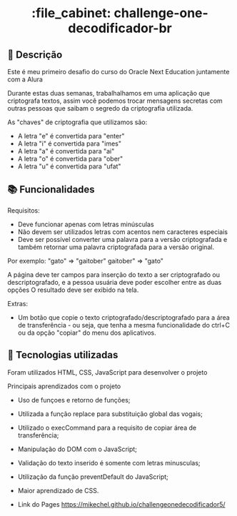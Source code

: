 <h1 align="center">:file_cabinet: challenge-one-decodificador-br</h1>

## :memo: Descrição

Este é meu primeiro desafio do curso do Oracle Next Education juntamente com a Alura

Durante estas duas semanas, trabalhalhamos em uma aplicação que criptografa textos, assim você podemos trocar mensagens secretas com outras pessoas que saibam o segredo da criptografia utilizada.

As "chaves" de criptografia que utilizamos são:

- A letra "e" é convertida para "enter"
- A letra "i" é convertida para "imes"
- A letra "a" é convertida para "ai"
- A letra "o" é convertida para "ober"
- A letra "u" é convertida para "ufat"

## :books: Funcionalidades

Requisitos:

- Deve funcionar apenas com letras minúsculas
- Não devem ser utilizados letras com acentos nem caracteres especiais
- Deve ser possível converter uma palavra para a versão criptografada e também retornar uma palavra criptografada para a versão original.

Por exemplo:
"gato" => "gaitober"
gaitober" => "gato"

A página deve ter campos para inserção do texto a ser criptografado ou descriptografado, e a pessoa usuária deve poder escolher entre as duas opções
O resultado deve ser exibido na tela.

Extras:

- Um botão que copie o texto criptografado/descriptografado para a área de transferência - ou seja, que tenha a mesma funcionalidade do ctrl+C ou da opção "copiar" do menu dos aplicativos.

## :wrench: Tecnologias utilizadas

Foram utilizados HTML, CSS, JavaScript para desenvolver o projeto

Principais aprendizados com o projeto

- Uso de funçoes e retorno de funções;
- Utilizada a função replace para substituição global das vogais;
- Utilizado o execCommand para a requisito de copiar área de transferência;
- Manipulação do DOM com o JavaScript;
- Validação do texto inserido é somente com letras minusculas;
- Utilização da função preventDefault do JavaScript;
- Maior aprendizado de CSS.

- Link do Pages https://mikechel.github.io/challengeonedecodificador5/
